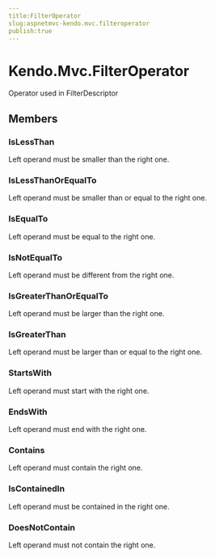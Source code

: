 ```yaml
---
title:FilterOperator
slug:aspnetmvc-kendo.mvc.filteroperator
publish:true
---
```


# Kendo.Mvc.FilterOperator

Operator used in FilterDescriptor

## Members

### IsLessThan
Left operand must be smaller than the right one.

### IsLessThanOrEqualTo
Left operand must be smaller than or equal to the right one.

### IsEqualTo
Left operand must be equal to the right one.

### IsNotEqualTo
Left operand must be different from the right one.

### IsGreaterThanOrEqualTo
Left operand must be larger than the right one.

### IsGreaterThan
Left operand must be larger than or equal to the right one.

### StartsWith
Left operand must start with the right one.

### EndsWith
Left operand must end with the right one.

### Contains
Left operand must contain the right one.

### IsContainedIn
Left operand must be contained in the right one.

### DoesNotContain
Left operand must not contain the right one.